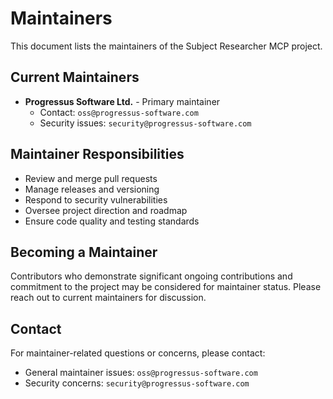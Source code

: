 # Maintainers

This document lists the maintainers of the Subject Researcher MCP project.

## Current Maintainers

- **Progressus Software Ltd.** - Primary maintainer
  - Contact: `oss@progressus-software.com`
  - Security issues: `security@progressus-software.com`

## Maintainer Responsibilities

- Review and merge pull requests
- Manage releases and versioning
- Respond to security vulnerabilities
- Oversee project direction and roadmap
- Ensure code quality and testing standards

## Becoming a Maintainer

Contributors who demonstrate significant ongoing contributions and commitment to the project may be considered for maintainer status. Please reach out to current maintainers for discussion.

## Contact

For maintainer-related questions or concerns, please contact:
- General maintainer issues: `oss@progressus-software.com`
- Security concerns: `security@progressus-software.com`
